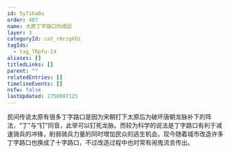 ```yaml
---
id: 5y7iha0u
order: 407
name: 太原丁字路口的成因
layer: 3
categoryId: cat_r0rzgkOi
tagIds:
  - tag_TRpfu-I4
aliases: []
titledLinks: []
parent: ""
relatedEntries: []
timelineEvents: []
nsfw: false
lastUpdated: 1758087125
---
```


民间传说太原有很多丁字路口是因为宋朝打下太原后为破坏唐朝龙脉补下的阵法，“丁”与“钉”同音，此举可以钉死龙脉。而较为科学的说法是丁字路口有利于减速骑兵的冲锋，削弱骑兵力量的同时增加民众的逃生机会。现今随着城市改造许多丁字路口也换成了十字路口，不过改造过程中也时常有闹鬼流言传出。